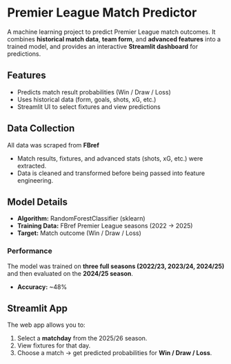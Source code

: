 # Premier League Match Predictor

A machine learning project to predict Premier League match outcomes. It combines **historical match data**, **team form**, and **advanced features** into a trained model, and provides an interactive **Streamlit dashboard** for predictions.  

## Features
- Predicts match result probabilities (Win / Draw / Loss)
- Uses historical data (form, goals, shots, xG, etc.)
- Streamlit UI to select fixtures and view predictions

## Data Collection  

All data was scraped from **FBref**  
- Match results, fixtures, and advanced stats (shots, xG, etc.) were extracted.  
- Data is cleaned and transformed before being passed into feature engineering. 

## Model Details  
- **Algorithm:** RandomForestClassifier (sklearn)  
- **Training Data:** FBref Premier League seasons (2022 → 2025)  
- **Target:** Match outcome (Win / Draw / Loss)  

### Performance  
The model was trained on **three full seasons (2022/23, 2023/24, 2024/25)** and then evaluated on the **2024/25 season**.  

- **Accuracy:** ~48%  

## Streamlit App 
The web app allows you to:  
1. Select a **matchday** from the 2025/26 season.  
2. View fixtures for that day.  
3. Choose a match → get predicted probabilities for **Win / Draw / Loss**.  
